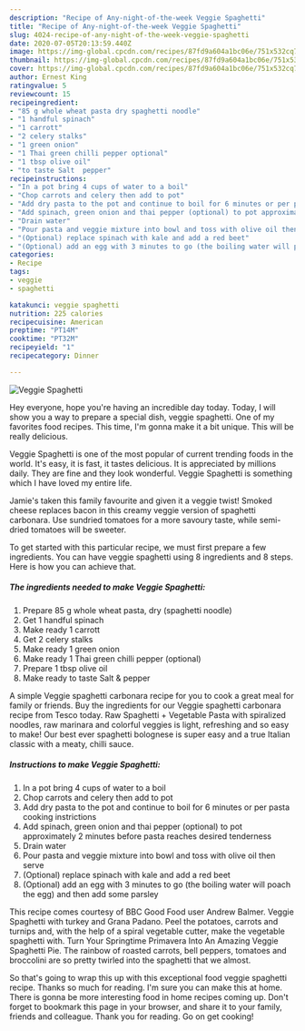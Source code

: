 ```yaml
---
description: "Recipe of Any-night-of-the-week Veggie Spaghetti"
title: "Recipe of Any-night-of-the-week Veggie Spaghetti"
slug: 4024-recipe-of-any-night-of-the-week-veggie-spaghetti
date: 2020-07-05T20:13:59.440Z
image: https://img-global.cpcdn.com/recipes/87fd9a604a1bc06e/751x532cq70/veggie-spaghetti-recipe-main-photo.jpg
thumbnail: https://img-global.cpcdn.com/recipes/87fd9a604a1bc06e/751x532cq70/veggie-spaghetti-recipe-main-photo.jpg
cover: https://img-global.cpcdn.com/recipes/87fd9a604a1bc06e/751x532cq70/veggie-spaghetti-recipe-main-photo.jpg
author: Ernest King
ratingvalue: 5
reviewcount: 15
recipeingredient:
- "85 g whole wheat pasta dry spaghetti noodle"
- "1 handful spinach"
- "1 carrott"
- "2 celery stalks"
- "1 green onion"
- "1 Thai green chilli pepper optional"
- "1 tbsp olive oil"
- "to taste Salt  pepper"
recipeinstructions:
- "In a pot bring 4 cups of water to a boil"
- "Chop carrots and celery then add to pot"
- "Add dry pasta to the pot and continue to boil for 6 minutes or per pasta cooking instrictions"
- "Add spinach, green onion and thai pepper (optional) to pot approximately 2 minutes before pasta reaches desired tenderness"
- "Drain water"
- "Pour pasta and veggie mixture into bowl and toss with olive oil then serve"
- "(Optional) replace spinach with kale and add a red beet"
- "(Optional) add an egg with 3 minutes to go (the boiling water will poach the egg) and then add some parsley"
categories:
- Recipe
tags:
- veggie
- spaghetti

katakunci: veggie spaghetti 
nutrition: 225 calories
recipecuisine: American
preptime: "PT14M"
cooktime: "PT32M"
recipeyield: "1"
recipecategory: Dinner

---
```



![Veggie Spaghetti](https://img-global.cpcdn.com/recipes/87fd9a604a1bc06e/751x532cq70/veggie-spaghetti-recipe-main-photo.jpg)

Hey everyone, hope you're having an incredible day today. Today, I will show you a way to prepare a special dish, veggie spaghetti. One of my favorites food recipes. This time, I'm gonna make it a bit unique. This will be really delicious.

Veggie Spaghetti is one of the most popular of current trending foods in the world. It's easy, it is fast, it tastes delicious. It is appreciated by millions daily. They are fine and they look wonderful. Veggie Spaghetti is something which I have loved my entire life.

Jamie&#39;s taken this family favourite and given it a veggie twist! Smoked cheese replaces bacon in this creamy veggie version of spaghetti carbonara. Use sundried tomatoes for a more savoury taste, while semi-dried tomatoes will be sweeter.


To get started with this particular recipe, we must first prepare a few ingredients. You can have veggie spaghetti using 8 ingredients and 8 steps. Here is how you can achieve that.

<!--inarticleads1-->

##### The ingredients needed to make Veggie Spaghetti:

1. Prepare 85 g whole wheat pasta, dry (spaghetti noodle)
1. Get 1 handful spinach
1. Make ready 1 carrott
1. Get 2 celery stalks
1. Make ready 1 green onion
1. Make ready 1 Thai green chilli pepper (optional)
1. Prepare 1 tbsp olive oil
1. Make ready to taste Salt &amp; pepper


A simple Veggie spaghetti carbonara recipe for you to cook a great meal for family or friends. Buy the ingredients for our Veggie spaghetti carbonara recipe from Tesco today. Raw Spaghetti + Vegetable Pasta with spiralized noodles, raw marinara and colorful veggies is light, refreshing and so easy to make! Our best ever spaghetti bolognese is super easy and a true Italian classic with a meaty, chilli sauce. 

<!--inarticleads2-->

##### Instructions to make Veggie Spaghetti:

1. In a pot bring 4 cups of water to a boil
1. Chop carrots and celery then add to pot
1. Add dry pasta to the pot and continue to boil for 6 minutes or per pasta cooking instrictions
1. Add spinach, green onion and thai pepper (optional) to pot approximately 2 minutes before pasta reaches desired tenderness
1. Drain water
1. Pour pasta and veggie mixture into bowl and toss with olive oil then serve
1. (Optional) replace spinach with kale and add a red beet
1. (Optional) add an egg with 3 minutes to go (the boiling water will poach the egg) and then add some parsley


This recipe comes courtesy of BBC Good Food user Andrew Balmer. Veggie Spaghetti with turkey and Grana Padano. Peel the potatoes, carrots and turnips and, with the help of a spiral vegetable cutter, make the vegetable spaghetti with. Turn Your Springtime Primavera Into An Amazing Veggie Spaghetti Pie. The rainbow of roasted carrots, bell peppers, tomatoes and broccolini are so pretty twirled into the spaghetti that we almost. 

So that's going to wrap this up with this exceptional food veggie spaghetti recipe. Thanks so much for reading. I'm sure you can make this at home. There is gonna be more interesting food in home recipes coming up. Don't forget to bookmark this page in your browser, and share it to your family, friends and colleague. Thank you for reading. Go on get cooking!
